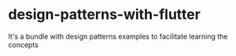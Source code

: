 # design-patterns-with-flutter
It's a bundle with design patterns examples to facilitate learning the concepts
